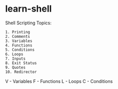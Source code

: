 # learn-shell

Shell Scripting Topics:

```text
1. Printing
2. Comments
3. Variables
4. Functions
5. Conditions
6. Loops
7. Inputs
8. Exit Status
9. Quotes
10. Redirector
```

V - Variables
F - Functions
L - Loops
C - Conditions
